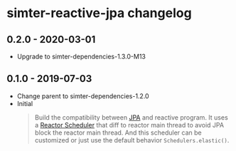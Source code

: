 # simter-reactive-jpa changelog

## 0.2.0 - 2020-03-01

- Upgrade to simter-dependencies-1.3.0-M13

## 0.1.0 - 2019-07-03

- Change parent to simter-dependencies-1.2.0
- Initial
    > Build the compatibility between [JPA] and reactive program. It uses a [Reactor Scheduler] that diff to reactor main thread to avoid JPA block the reactor main thread. And this scheduler can be customized or just use the default behavior `Schedulers.elastic()`.


[JPA]: https://en.wikipedia.org/wiki/Java_Persistence_API
[JSR-338]: https://jcp.org/en/jsr/detail?id=338
[Reactor Scheduler]: https://projectreactor.io/docs/core/release/reference/#schedulers